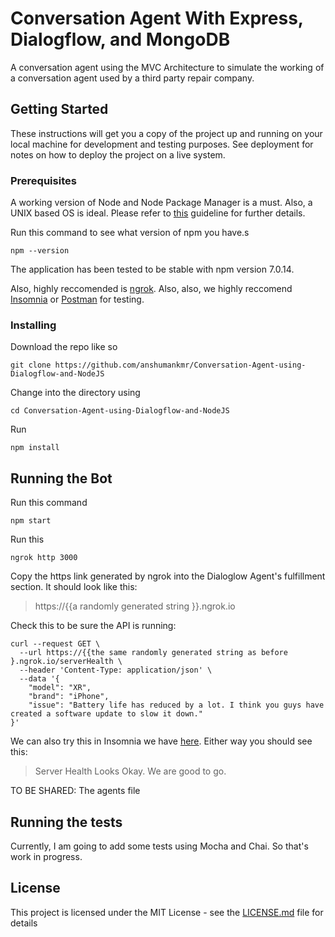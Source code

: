 # Conversation Agent With Express, Dialogflow, and MongoDB

A conversation agent using the MVC Architecture to simulate the working of a conversation agent used by a third party repair company.

## Getting Started

These instructions will get you a copy of the project up and running on your local machine for development and testing purposes. See deployment for notes on how to deploy the project on a live system.

### Prerequisites

A working version of Node and Node Package Manager is a must. 
Also, a UNIX based OS is ideal.
Please refer to [this](https://docs.npmjs.com/about-npm-versions) guideline for further details.

Run this command to see what version of npm you have.s
```
npm --version
```
The application has been tested to be stable with npm version 7.0.14.

Also, highly reccomended is [ngrok](https://ngrok.com/product/ngrok-link).
Also, also, we highly reccomend [Insomnia](https://insomnia.rest/download/core/?&ref=https%3A%2F%2Fwww.google.com%2F) or [Postman](https://www.postman.com/downloads/) for testing.

### Installing

Download the repo like so 
```
git clone https://github.com/anshumankmr/Conversation-Agent-using-Dialogflow-and-NodeJS
```

Change into the directory using 
```
cd Conversation-Agent-using-Dialogflow-and-NodeJS
```
Run 
```
npm install 
```
## Running the Bot
Run this command 
```
npm start
```
Run this
```
ngrok http 3000
```
Copy the https link generated by ngrok into the Dialoglow Agent's fulfillment section.
It should look like this:  
> https://{{a randomly generated string }}.ngrok.io

Check this to be sure the API is running:
```
curl --request GET \
  --url https://{{the same randomly generated string as before }.ngrok.io/serverHealth \
  --header 'Content-Type: application/json' \
  --data '{
	"model": "XR",
    "brand": "iPhone",
    "issue": "Battery life has reduced by a lot. I think you guys have created a software update to slow it down."
}'
```
We can also try this in Insomnia we have [here](./utils/image.png).
Either way you should see this:
>Server Health Looks Okay. We are good to go.

TO BE SHARED: The agents file
## Running the tests

Currently, I am going to add some tests using Mocha and Chai. So that's work in progress.

## License

This project is licensed under the MIT License - see the [LICENSE.md](LICENSE.md) file for details

